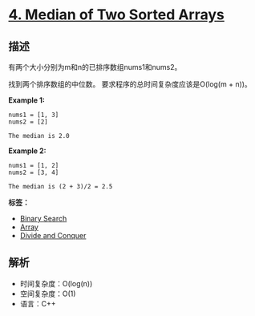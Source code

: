 # [4. Median of Two Sorted Arrays](https://leetcode.com/problems/median-of-two-sorted-arrays/#/description)

## 描述

有两个大小分别为m和n的已排序数组nums1和nums2。

找到两个排序数组的中位数。 要求程序的总时间复杂度应该是O(log(m + n))。

**Example 1:**

```
nums1 = [1, 3]
nums2 = [2]

The median is 2.0
```

**Example 2:**

```
nums1 = [1, 2]
nums2 = [3, 4]

The median is (2 + 3)/2 = 2.5
```

**标签：**
* [Binary Search](https://leetcode.com/tag/binary-search/) 
* [Array](https://leetcode.com/tag/array/) 
* [Divide and Conquer](https://leetcode.com/tag/divide-and-conquer/)

## 解析


- 时间复杂度：O(log(n)) 
- 空间复杂度：O(1)
- 语言：C++

```C++

```

